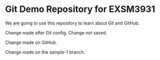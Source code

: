 # Git Demo Repository for EXSM3931

We are going to use this repository to learn about Git and GitHub.

Change made after Git config. Change not saved.

Change made on GitHub.

Change made on the sample-1 branch.